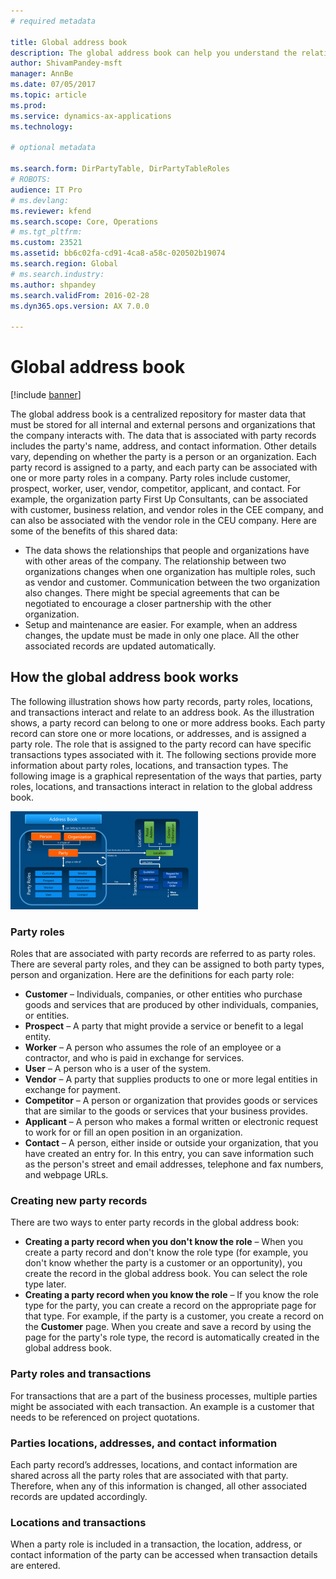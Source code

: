 ```yaml
---
# required metadata

title: Global address book
description: The global address book can help you understand the relationships among people and organizations that are associated with your organization. For example, a customer may also be a vendor in a marketing campaign, or a worker in your organization may also be a vendor.
author: ShivamPandey-msft
manager: AnnBe
ms.date: 07/05/2017
ms.topic: article
ms.prod: 
ms.service: dynamics-ax-applications
ms.technology: 

# optional metadata

ms.search.form: DirPartyTable, DirPartyTableRoles
# ROBOTS: 
audience: IT Pro
# ms.devlang: 
ms.reviewer: kfend
ms.search.scope: Core, Operations
# ms.tgt_pltfrm: 
ms.custom: 23521
ms.assetid: bb6c02fa-cd91-4ca8-a58c-020502b19074
ms.search.region: Global
# ms.search.industry: 
ms.author: shpandey
ms.search.validFrom: 2016-02-28
ms.dyn365.ops.version: AX 7.0.0

---
```


# Global address book

[!include [banner](../includes/banner.md)]

The global address book is a centralized repository for master data that must be stored for all internal and external persons and organizations that the company interacts with. The data that is associated with party records includes the party's name, address, and contact information. Other details vary, depending on whether the party is a person or an organization. Each party record is assigned to a party, and each party can be associated with one or more party roles in a company. Party roles include customer, prospect, worker, user, vendor, competitor, applicant, and contact. For example, the organization party First Up Consultants, can be associated with customer, business relation, and vendor roles in the CEE company, and can also be associated with the vendor role in the CEU company. Here are some of the benefits of this shared data:

-   The data shows the relationships that people and organizations have with other areas of the company. The relationship between two organizations changes when one organization has multiple roles, such as vendor and customer. Communication between the two organization also changes. There might be special agreements that can be negotiated to encourage a closer partnership with the other organization.
-   Setup and maintenance are easier. For example, when an address changes, the update must be made in only one place. All the other associated records are updated automatically.

## How the global address book works
The following illustration shows how party records, party roles, locations, and transactions interact and relate to an address book. As the illustration shows, a party record can belong to one or more address books. Each party record can store one or more locations, or addresses, and is assigned a party role. The role that is assigned to the party record can have specific transactions types associated with it. The following sections provide more information about party roles, locations, and transaction types. The following image is a graphical representation of the ways that parties, party roles, locations, and transactions interact in relation to the global address book.

[![Global address book interaction with AX entities and transactions](./media/address-book-structure-300x157.png)](./media/address-book-structure.png) 

### Party roles

Roles that are associated with party records are referred to as party roles. There are several party roles, and they can be assigned to both party types, person and organization. Here are the definitions for each party role:

-   **Customer** – Individuals, companies, or other entities who purchase goods and services that are produced by other individuals, companies, or entities.
-   **Prospect** – A party that might provide a service or benefit to a legal entity.
-   **Worker** – A person who assumes the role of an employee or a contractor, and who is paid in exchange for services.
-   **User** – A person who is a user of the system.
-   **Vendor** – A party that supplies products to one or more legal entities in exchange for payment.
-   **Competitor** – A person or organization that provides goods or services that are similar to the goods or services that your business provides.
-   **Applicant** – A person who makes a formal written or electronic request to work for or fill an open position in an organization.
-   **Contact** – A person, either inside or outside your organization, that you have created an entry for. In this entry, you can save information such as the person's street and email addresses, telephone and fax numbers, and webpage URLs.

### Creating new party records

There are two ways to enter party records in the global address book:

-   **Creating a party record when you don't know the role** – When you create a party record and don't know the role type (for example, you don't know whether the party is a customer or an opportunity), you create the record in the global address book. You can select the role type later.
-   **Creating a party record when you know the role** – If you know the role type for the party, you can create a record on the appropriate page for that type. For example, if the party is a customer, you create a record on the **Customer** page. When you create and save a record by using the page for the party's role type, the record is automatically created in the global address book.

### Party roles and transactions

For transactions that are a part of the business processes, multiple parties might be associated with each transaction. An example is a customer that needs to be referenced on project quotations.

### Parties locations, addresses, and contact information

Each party record’s addresses, locations, and contact information are shared across all the party roles that are associated with that party. Therefore, when any of this information is changed, all other associated records are updated accordingly.

### Locations and transactions

When a party role is included in a transaction, the location, address, or contact information of the party can be accessed when transaction details are entered.
